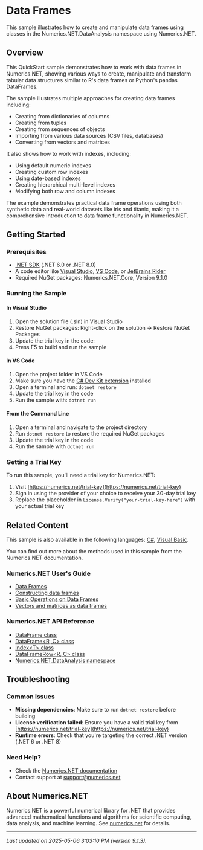# Data Frames

This sample illustrates how to create and manipulate data frames using classes in the Numerics.NET.DataAnalysis namespace using Numerics.NET.

## Overview

This QuickStart sample demonstrates how to work with data frames in Numerics.NET, showing various ways to create,
manipulate and transform tabular data structures similar to R's data frames or Python's pandas DataFrames.

The sample illustrates multiple approaches for creating data frames including:
- Creating from dictionaries of columns
- Creating from tuples
- Creating from sequences of objects
- Importing from various data sources (CSV files, databases)
- Converting from vectors and matrices

It also shows how to work with indexes, including:
- Using default numeric indexes
- Creating custom row indexes
- Using date-based indexes
- Creating hierarchical multi-level indexes
- Modifying both row and column indexes

The example demonstrates practical data frame operations using both synthetic data and real-world
datasets like iris and titanic, making it a comprehensive introduction to data frame functionality
in Numerics.NET.


## Getting Started

### Prerequisites

- [.NET SDK](https://dotnet.microsoft.com/download) (.NET 6.0 or .NET 8.0)
- A code editor like [Visual Studio](https://visualstudio.microsoft.com/), [VS Code](https://code.visualstudio.com/), or [JetBrains Rider](https://www.jetbrains.com/rider/)
- Required NuGet packages: Numerics.NET.Core, Version 9.1.0

### Running the Sample

#### In Visual Studio
1. Open the solution file (.sln) in Visual Studio
2. Restore NuGet packages: Right-click on the solution → Restore NuGet Packages
3. Update the trial key in the code:
4. Press F5 to build and run the sample

#### In VS Code

1. Open the project folder in VS Code
2. Make sure you have the [C# Dev Kit extension](https://marketplace.visualstudio.com/items?itemName=ms-dotnettools.csdevkit) installed
3. Open a terminal and run: `dotnet restore`
4. Update the trial key in the code 
5. Run the sample with: `dotnet run`

#### From the Command Line

1. Open a terminal and navigate to the project directory
2. Run `dotnet restore` to restore the required NuGet packages
3. Update the trial key in the code
4. Run the sample with `dotnet run`

### Getting a Trial Key

To run this sample, you'll need a trial key for Numerics.NET:

1. Visit [https://numerics.net/trial-key](https://numerics.net/trial-key)
2. Sign in using the provider of your choice to receive your 30-day trial key
3. Replace the placeholder in `License.Verify("your-trial-key-here")` with your actual trial key

## Related Content

This sample is also available in the following languages: 
[C#](https://github.com/NumericsDotNet/quickstart-csharp/tree/net6.0/data-analysis/data-frames), [Visual Basic](https://github.com/NumericsDotNet/quickstart-visualbasic/tree/net6.0/data-analysis/data-frames).

You can find out more about the methods used in this sample from the Numerics.NET documentation.

### Numerics.NET User's Guide

- [Data Frames](https://numerics.net/documentation/latest/data-analysis/data-frames/)
- [Constructing data frames](https://numerics.net/documentation/latest/data-analysis/data-frames/constructing-data-frames)
- [Basic Operations on Data Frames](https://numerics.net/documentation/latest/data-analysis/data-frames/basic-operations-on-data-frames)
- [Vectors and matrices as data frames](https://numerics.net/documentation/latest/data-analysis/data-frames/vectors-and-matrices-as-data-frames)

### Numerics.NET API Reference

- [DataFrame class](https://numerics.net/documentation/latest/reference/numerics.net.dataanalysis.dataframe)
- [DataFrame&lt;R, C&gt; class](https://numerics.net/documentation/latest/reference/numerics.net.dataanalysis.dataframe-2)
- [Index&lt;T&gt; class](https://numerics.net/documentation/latest/reference/numerics.net.dataanalysis.index-1)
- [DataFrameRow&lt;R, C&gt; class](https://numerics.net/documentation/latest/reference/numerics.net.dataanalysis.dataframerow-2)
- [Numerics.NET.DataAnalysis namespace](https://numerics.net/documentation/latest/reference/numerics.net.dataanalysis)


## Troubleshooting

### Common Issues

- **Missing dependencies**: Make sure to run `dotnet restore` before building
- **License verification failed**: Ensure you have a valid trial key from [https://numerics.net/trial-key](https://numerics.net/trial-key)
- **Runtime errors**: Check that you're targeting the correct .NET version (.NET 6 or .NET 8)

### Need Help?

- Check the [Numerics.NET documentation](https://numerics.net/documentation/)
- Contact support at [support@numerics.net](mailto:support@numerics.net?subject=DataFrames%20QuickStart%20Sample%20%28F%23%29)

## About Numerics.NET

Numerics.NET is a powerful numerical library for .NET that provides advanced mathematical 
functions and algorithms for scientific computing, data analysis, and machine learning.
See [numerics.net](https://numerics.net) for details.

---

_Last updated on 2025-05-06 3:03:10 PM (version 9.1.3)._
